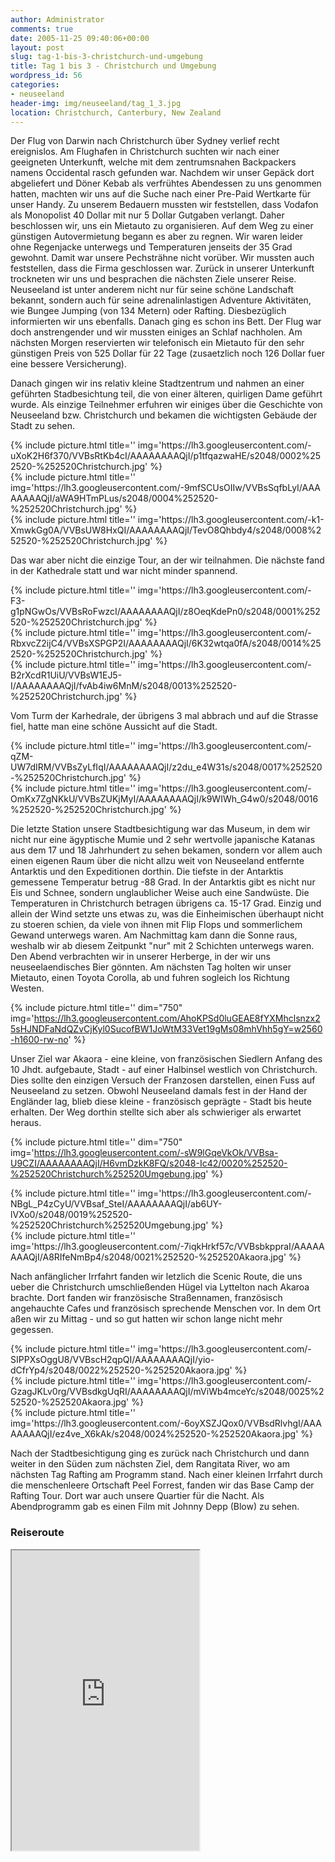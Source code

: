 ```yaml
---
author: Administrator
comments: true
date: 2005-11-25 09:40:06+00:00
layout: post
slug: tag-1-bis-3-christchurch-und-umgebung
title: Tag 1 bis 3 - Christchurch und Umgebung
wordpress_id: 56
categories:
- neuseeland
header-img: img/neuseeland/tag_1_3.jpg
location: Christchurch, Canterbury, New Zealand
---
```


Der Flug von Darwin nach Christchurch über Sydney verlief recht ereignislos. Am Flughafen  in Christchurch suchten wir nach einer geeigneten Unterkunft, welche mit dem zentrumsnahen Backpackers namens Occidental rasch gefunden war. Nachdem wir unser Gepäck dort abgeliefert und Döner Kebab als verfrühtes Abendessen zu uns genommen hatten, machten wir uns auf die Suche nach einer Pre-Paid Wertkarte für unser Handy. Zu unserem Bedauern mussten wir feststellen, dass Vodafon als Monopolist 40 Dollar mit nur 5 Dollar Gutgaben verlangt. Daher beschlossen wir, uns ein Mietauto zu organisieren. Auf dem Weg zu einer günstigen Autovermietung begann es aber zu regnen. Wir waren leider ohne Regenjacke unterwegs und Temperaturen jenseits der 35 Grad gewohnt. Damit war unsere Pechsträhne nicht vorüber. Wir mussten auch feststellen, dass die Firma geschlossen war. Zurück in unserer Unterkunft trockneten wir uns und besprachen die nächsten Ziele unserer Reise. Neuseeland ist unter anderem nicht nur für seine schöne Landschaft bekannt, sondern auch für seine adrenalinlastigen Adventure Aktivitäten, wie Bungee Jumping (von 134 Metern) oder Rafting. Diesbezüglich informierten wir uns ebenfalls. Danach ging es schon ins Bett. Der Flug war doch anstrengender und wir mussten einiges an Schlaf nachholen. Am nächsten Morgen reservierten wir telefonisch ein Mietauto für den sehr günstigen Preis von 525 Dollar für 22 Tage (zusaetzlich noch 126 Dollar fuer eine bessere Versicherung).

Danach gingen wir ins relativ kleine Stadtzentrum und nahmen an einer geführten Stadbesichtung teil, die von einer älteren, quirligen Dame geführt wurde. Als einzige Teilnehmer erfuhren wir einiges über die Geschichte von Neuseeland bzw. Christchurch und bekamen die wichtigsten Gebäude der Stadt zu sehen.

<div class="row">
  <div class="col-sm-4">
    {% include picture.html title='' img='https://lh3.googleusercontent.com/-uXoK2H6f370/VVBsRtKb4cI/AAAAAAAAQjI/p1tfqazwaHE/s2048/0002%252520-%252520Christchurch.jpg' %}
  </div>
  <div class="col-sm-4">
    {% include picture.html title='' img='https://lh3.googleusercontent.com/-9mfSCUsOIIw/VVBsSqfbLyI/AAAAAAAAQjI/aWA9HTmPLus/s2048/0004%252520-%252520Christchurch.jpg' %}
  </div>
  <div class="col-sm-4">
    {% include picture.html title='' img='https://lh3.googleusercontent.com/-k1-XmwkGg0A/VVBsUW8HxQI/AAAAAAAAQjI/TevO8Qhbdy4/s2048/0008%252520-%252520Christchurch.jpg' %}
  </div>
</div>

Das war aber nicht die einzige Tour, an der wir teilnahmen. Die nächste fand in der Kathedrale statt und war nicht minder spannend.

<div class="row">
  <div class="col-sm-4">
    {% include picture.html title='' img='https://lh3.googleusercontent.com/-F3-g1pNGwOs/VVBsRoFwzcI/AAAAAAAAQjI/z8OeqKdePn0/s2048/0001%252520-%252520Christchurch.jpg' %}
  </div>
  <div class="col-sm-4">
    {% include picture.html title='' img='https://lh3.googleusercontent.com/-RbxvcZ2ijC4/VVBsXSPGP2I/AAAAAAAAQjI/6K32wtqa0fA/s2048/0014%252520-%252520Christchurch.jpg' %}
  </div>
  <div class="col-sm-4">
    {% include picture.html title='' img='https://lh3.googleusercontent.com/-B2rXcdR1UiU/VVBsW1EJ5-I/AAAAAAAAQjI/fvAb4iw6MnM/s2048/0013%252520-%252520Christchurch.jpg' %}
  </div>
</div>

Vom Turm der Karhedrale, der übrigens 3 mal abbrach und auf die Strasse fiel, hatte man eine schöne Aussicht auf die Stadt.

<div class="row">
  <div class="col-sm-6">
    {% include picture.html title='' img='https://lh3.googleusercontent.com/-qZM-UW7dIRM/VVBsZyLfIqI/AAAAAAAAQjI/z2du_e4W31s/s2048/0017%252520-%252520Christchurch.jpg' %}
  </div>
  <div class="col-sm-6">
    {% include picture.html title='' img='https://lh3.googleusercontent.com/-OmKx7ZgNKkU/VVBsZUKjMyI/AAAAAAAAQjI/k9WIWh_G4w0/s2048/0016%252520-%252520Christchurch.jpg' %}
  </div>
</div>


Die letzte Station unsere Stadtbesichtigung war das Museum, in dem wir nicht nur eine ägyptische Mumie und 2 sehr wertvolle japanische Katanas aus dem 17 und 18 Jahrhundert zu sehen bekamen, sondern vor allem auch einen eigenen Raum über die nicht allzu weit von Neuseeland entfernte Antarktis und den Expeditionen dorthin. Die tiefste in der Antarktis gemessene Temperatur betrug -88 Grad. In der Antarktis gibt es nicht nur Eis und Schnee, sondern unglaublicher Weise auch eine Sandwüste. Die Temperaturen in Christchurch betragen übrigens ca. 15-17 Grad. Einzig und allein der Wind setzte uns etwas zu, was die Einheimischen überhaupt nicht zu stoeren schien, da viele von ihnen mit Flip Flops und sommerlichem Gewand unterwegs waren. Am Nachmittag kam dann die Sonne raus, weshalb wir ab diesem Zeitpunkt "nur" mit 2 Schichten unterwegs waren. Den Abend verbrachten wir in unserer Herberge, in der wir uns neuseelaendisches Bier gönnten. Am nächsten Tag holten wir unser Mietauto, einen Toyota Corolla, ab und fuhren sogleich los Richtung Westen.

{% include picture.html title='' dim="750" img='https://lh3.googleusercontent.com/AhoKPSd0luGEAE8fYXMhclsnzx25sHJNDFaNdQZvCjKyl0SucofBW1JoWtM33Vet19gMs08mhVhh5gY=w2560-h1600-rw-no' %}


Unser Ziel war Akaora - eine kleine, von französischen Siedlern Anfang des 10 Jhdt. aufgebaute, Stadt - auf einer Halbinsel westlich von Christchurch. Dies sollte den einzigen Versuch der Franzosen darstellen, einen Fuss auf Neuseeland zu setzen. Obwohl Neuseeland damals fest in der Hand  der Engländer lag, blieb diese kleine - französisch geprägte - Stadt bis heute erhalten. Der Weg dorthin stellte sich aber als schwieriger als erwartet heraus.

{% include picture.html title='' dim="750" img='https://lh3.googleusercontent.com/-sW9lGqeVkOk/VVBsa-U9CZI/AAAAAAAAQjI/H6vmDzkK8FQ/s2048-Ic42/0020%252520-%252520Christchurch%252520Umgebung.jpg' %}

<div class="row">
  <div class="col-sm-6">
    {% include picture.html title='' img='https://lh3.googleusercontent.com/-NBgL_P4zCyU/VVBsaf_SteI/AAAAAAAAQjI/ab6UY-lVXo0/s2048/0019%252520-%252520Christchurch%252520Umgebung.jpg' %}
  </div>
  <div class="col-sm-6">
    {% include picture.html title='' img='https://lh3.googleusercontent.com/-7iqkHrkf57c/VVBsbkppraI/AAAAAAAAQjI/A8RIfeNmBp4/s2048/0021%252520-%252520Akaora.jpg' %}
  </div>
</div>


Nach anfänglicher Irrfahrt fanden wir letzlich die Scenic Route, die uns ueber die Christchurch umschließenden Hügel via Lyttelton nach Akaroa brachte.
Dort fanden wir französische Straßennamen, französisch angehauchte Cafes und französisch sprechende Menschen vor. In dem Ort aßen wir zu Mittag - und so gut hatten wir schon lange nicht mehr gegessen.

<div class="row">
  <div class="col-sm-4">
    {% include picture.html title='' img='https://lh3.googleusercontent.com/-SIPPXsOggU8/VVBscH2qpQI/AAAAAAAAQjI/yio-dCfrYp4/s2048/0022%252520-%252520Akaora.jpg' %}
  </div>
  <div class="col-sm-4">
    {% include picture.html title='' img='https://lh3.googleusercontent.com/-GzagJKLv0rg/VVBsdkgUqRI/AAAAAAAAQjI/mViWb4mceYc/s2048/0025%252520-%252520Akaora.jpg' %}
  </div>
  <div class="col-sm-4">
    {% include picture.html title='' img='https://lh3.googleusercontent.com/-6oyXSZJQox0/VVBsdRlvhgI/AAAAAAAAQjI/ez4ve_X6kAk/s2048/0024%252520-%252520Akaora.jpg' %}
  </div>
</div>



Nach der Stadtbesichtigung ging es zurück nach Christchurch und dann weiter in den Süden zum nächsten Ziel, dem Rangitata River, wo am nächsten Tag Rafting am Programm stand. Nach einer kleinen Irrfahrt durch die menschenleere Ortschaft Peel Forrest, fanden wir das Base Camp der Rafting Tour. Dort war auch unsere Quartier für die Nacht. Als Abendprogramm gab es einen Film mit Johnny Depp (Blow) zu sehen.

<h3>Reiseroute</h3>

<iframe src="https://www.google.com/maps/d/embed?mid=zInSVQCQXdqY.kGOigqbHGBkE" class="map" height="480"></iframe>

